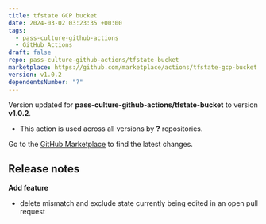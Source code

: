 ```yaml
---
title: tfstate GCP bucket
date: 2024-03-02 03:23:35 +00:00
tags:
  - pass-culture-github-actions
  - GitHub Actions
draft: false
repo: pass-culture-github-actions/tfstate-bucket
marketplace: https://github.com/marketplace/actions/tfstate-gcp-bucket
version: v1.0.2
dependentsNumber: "?"
---
```



Version updated for **pass-culture-github-actions/tfstate-bucket** to version **v1.0.2**.
- This action is used across all versions by **?** repositories.

Go to the [GitHub Marketplace](https://github.com/marketplace/actions/tfstate-gcp-bucket) to find the latest changes.

## Release notes

**Add feature**

- delete mismatch and exclude state currently being edited in an open pull request
